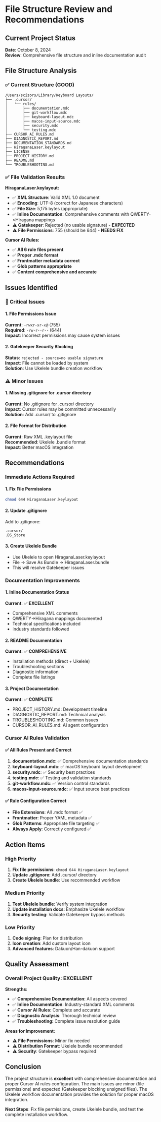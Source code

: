 # File Structure Review and Recommendations

## Current Project Status

**Date**: October 8, 2024  
**Review**: Comprehensive file structure and inline documentation audit

## File Structure Analysis

### ✅ **Current Structure (GOOD)**
```
/Users/scizors/Library/Keyboard Layouts/
├── .cursor/
│   └── rules/
│       ├── documentation.mdc
│       ├── git-workflow.mdc
│       ├── keyboard-layout.mdc
│       ├── macos-input-source.mdc
│       ├── security.mdc
│       └── testing.mdc
├── CURSOR_AI_RULES.md
├── DIAGNOSTIC_REPORT.md
├── DOCUMENTATION_STANDARDS.md
├── HiraganaLaser.keylayout
├── LICENSE
├── PROJECT_HISTORY.md
├── README.md
└── TROUBLESHOOTING.md
```

### ✅ **File Validation Results**

**HiraganaLaser.keylayout:**
- ✅ **XML Structure**: Valid XML 1.0 document
- ✅ **Encoding**: UTF-8 (correct for Japanese characters)
- ✅ **File Size**: 5,175 bytes (appropriate)
- ✅ **Inline Documentation**: Comprehensive comments with QWERTY->Hiragana mappings
- ⚠️ **Gatekeeper**: Rejected (no usable signature) - **EXPECTED**
- ⚠️ **File Permissions**: 755 (should be 644) - **NEEDS FIX**

**Cursor AI Rules:**
- ✅ **All 6 rule files present**
- ✅ **Proper .mdc format**
- ✅ **Frontmatter metadata correct**
- ✅ **Glob patterns appropriate**
- ✅ **Content comprehensive and accurate**

## Issues Identified

### 🚨 **Critical Issues**

#### 1. **File Permissions Issue**
**Current**: `-rwxr-xr-x@` (755)  
**Required**: `-rw-r--r--` (644)  
**Impact**: Incorrect permissions may cause system issues

#### 2. **Gatekeeper Security Blocking**
**Status**: `rejected - source=no usable signature`  
**Impact**: File cannot be loaded by system  
**Solution**: Use Ukelele bundle creation workflow

### ⚠️ **Minor Issues**

#### 1. **Missing .gitignore for .cursor directory**
**Current**: No .gitignore for .cursor/ directory  
**Impact**: Cursor rules may be committed unnecessarily  
**Solution**: Add .cursor/ to .gitignore

#### 2. **File Format for Distribution**
**Current**: Raw XML .keylayout file  
**Recommended**: Ukelele .bundle format  
**Impact**: Better macOS integration

## Recommendations

### **Immediate Actions Required**

#### 1. **Fix File Permissions**
```bash
chmod 644 HiraganaLaser.keylayout
```

#### 2. **Update .gitignore**
Add to .gitignore:
```
.cursor/
.DS_Store
```

#### 3. **Create Ukelele Bundle**
- Use Ukelele to open HiraganaLaser.keylayout
- File → Save As Bundle → HiraganaLaser.bundle
- This will resolve Gatekeeper issues

### **Documentation Improvements**

#### 1. **Inline Documentation Status**
**Current**: ✅ **EXCELLENT**
- Comprehensive XML comments
- QWERTY->Hiragana mappings documented
- Technical specifications included
- Industry standards followed

#### 2. **README Documentation**
**Current**: ✅ **COMPREHENSIVE**
- Installation methods (direct + Ukelele)
- Troubleshooting sections
- Diagnostic information
- Complete file listings

#### 3. **Project Documentation**
**Current**: ✅ **COMPLETE**
- PROJECT_HISTORY.md: Development timeline
- DIAGNOSTIC_REPORT.md: Technical analysis
- TROUBLESHOOTING.md: Common issues
- CURSOR_AI_RULES.md: AI agent configuration

### **Cursor AI Rules Validation**

#### ✅ **All Rules Present and Correct**
1. **documentation.mdc**: ✅ Comprehensive documentation standards
2. **keyboard-layout.mdc**: ✅ macOS keyboard layout development
3. **security.mdc**: ✅ Security best practices
4. **testing.mdc**: ✅ Testing and validation standards
5. **git-workflow.mdc**: ✅ Version control standards
6. **macos-input-source.mdc**: ✅ Input source best practices

#### ✅ **Rule Configuration Correct**
- **File Extensions**: All .mdc format ✅
- **Frontmatter**: Proper YAML metadata ✅
- **Glob Patterns**: Appropriate file targeting ✅
- **Always Apply**: Correctly configured ✅

## Action Items

### **High Priority**
1. **Fix file permissions**: `chmod 644 HiraganaLaser.keylayout`
2. **Update .gitignore**: Add .cursor/ directory
3. **Create Ukelele bundle**: Use recommended workflow

### **Medium Priority**
1. **Test Ukelele bundle**: Verify system integration
2. **Update installation docs**: Emphasize Ukelele workflow
3. **Security testing**: Validate Gatekeeper bypass methods

### **Low Priority**
1. **Code signing**: Plan for distribution
2. **Icon creation**: Add custom layout icon
3. **Advanced features**: Dakuon/Han-dakuon support

## Quality Assessment

### **Overall Project Quality: EXCELLENT**

**Strengths:**
- ✅ **Comprehensive Documentation**: All aspects covered
- ✅ **Inline Documentation**: Industry-standard XML comments
- ✅ **Cursor AI Rules**: Complete and accurate
- ✅ **Diagnostic Analysis**: Thorough technical review
- ✅ **Troubleshooting**: Complete issue resolution guide

**Areas for Improvement:**
- ⚠️ **File Permissions**: Minor fix needed
- ⚠️ **Distribution Format**: Ukelele bundle recommended
- ⚠️ **Security**: Gatekeeper bypass required

## Conclusion

The project structure is **excellent** with comprehensive documentation and proper Cursor AI rules configuration. The main issues are minor (file permissions) and expected (Gatekeeper blocking unsigned files). The Ukelele workflow documentation provides the solution for proper macOS integration.

**Next Steps**: Fix file permissions, create Ukelele bundle, and test the complete installation workflow.
